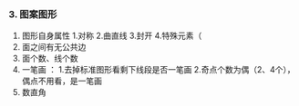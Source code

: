 
### 3. 图案图形
1. 图形自身属性 1.对称 2.曲直线 3.封开 4.特殊元素（
2. 面之间有无公共边 
3. 面个数、线个数
4. 一笔画 ： 1.去掉标准图形看剩下线段是否一笔画 2.奇点个数为偶（2、4个），偶点不用看，是一笔画
5. 数直角
